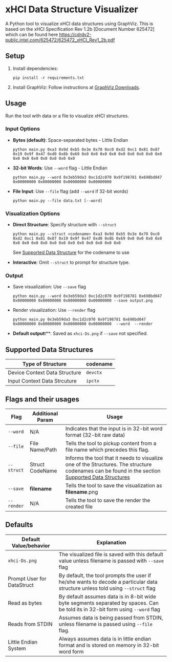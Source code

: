 # xHCI Data Structure Visualizer

A Python tool to visualize xHCI data structures using GraphViz. This is based on the xHCI Specification Rev 1.2b [Document Number 625472] which can be found here <https://cdrdv2-public.intel.com/625472/625472_xHCI_Rev1_2b.pdf>

## Setup

1. Install dependencies:

   ```
   pip install -r requirements.txt
   ```

2. Install GraphViz: Follow instructions at [GraphViz Downloads](https://graphviz.org/download/).

## Usage

Run the tool with data or a file to visualize xHCI structures.

### Input Options

- **Bytes (default)**: Space-separated bytes - Little Endian

  ```
  python main.py 0xa3 0x9d 0xb5 0x3e 0x70 0xc0 0xd2 0xc1 0x81 0x87 0x19 0x9f 0x47 0xd0 0x8b 0x69 0x0 0x0 0x0 0x0 0x0 0x0 0x0 0x0 0x0 0x0 0x0 0x0 0x0 0x0 0x0 0x0
  ```

- **32-bit Words**: Use `--word` flag  - Little Endian

  ```
  python main.py --word 0x3eb59da3 0xc1d2c070 0x9f198781 0x698bd047 0x00000000 0x00000000 0x00000000 0x00000000
  ```

- **File Input**: Use `--file` flag (add `--word` if 32-bit words)  

  ```
  python main.py --file data.txt [--word]
  ```

### Visualization Options

- **Direct Structure**: Specify structure with `--struct`  

  ```
  python main.py --struct <codename> 0xa3 0x9d 0xb5 0x3e 0x70 0xc0 0xd2 0xc1 0x81 0x87 0x19 0x9f 0x47 0xd0 0x8b 0x69 0x0 0x0 0x0 0x0 0x0 0x0 0x0 0x0 0x0 0x0 0x0 0x0 0x0 0x0 0x0 0x0
  ```
  See [Supported Data Structure](#supported-data-structures) for the codename to use

- **Interactive**: Omit `--struct` to prompt for structure type.

### Output

- Save visualization: Use `--save` flag  

  ```
  python main.py --word 0x3eb59da3 0xc1d2c070 0x9f198781 0x698bd047 0x00000000 0x00000000 0x00000000 0x00000000 --save output.png
  ```
- Render visualization: Use `--render` flag

  ```
  python main.py 0x3eb59da3 0xc1d2c070 0x9f198781 0x698bd047 0x00000000 0x00000000 0x00000000 0x00000000  --word  --render
  ```

- **Default output**t**: Saved as `xhci-Ds.png` if `--save` not specified.

## Supported Data Structures

| Type of Structure                     | codename |
----------------------------------------|----------|
| Device Context Data Structure         | `devctx` |
| Input Context Data Strcuture          | `ipctx`  |

## Flags and their usages

| Flag            | Additional Param |                                Usage                                       |
------------------|------------------|----------------------------------------------------------------------------|
| `--word`        |        N/A       | Indicates that the input is in 32-bit word format (32-bit raw data)        |
| `--file`        |  File Name/Path  | Tells the tool to pickup content from a file name which precedes this flag.|
| `--struct`      |  Struct CodeName | Informs the tool that it needs to visualize one of the Structures. The structure codenames can be found in the section [Supported Data Structures](#supported-data-structures) |
| `--save`        |   **filename**   | Tells the tool to save the visualization as **filename**.png               |
| `--render`      |        N/A       | Tells the tool to save the render the created file                         |

## Defaults

|  Default Value/behavior   |                                                          Explanation                                                               |
|---------------------------|------------------------------------------------------------------------------------------------------------------------------------|
|      `xhci-Ds.png`        | The visualized file is saved with this default value unless filename is passed with `--save` flag                                  |
|Prompt User for DataStruct | By default, the tool prompts the user if he/she wants to decode a particular data structure unless told using `--struct` flag      |
|     Read as bytes         | By default assumes data is in 8-bit wide byte segments separated by spaces. Can be told its in 32-bit form using `--word` flag     |
|    Reads from STDIN       | Assumes data is being passed from STDIN, unless filename is passed using `--file` flag.                                            |
|    Little Endian System   | Always assumes data is in little endian format and is stored on memory in 32-bit word form                                         |
